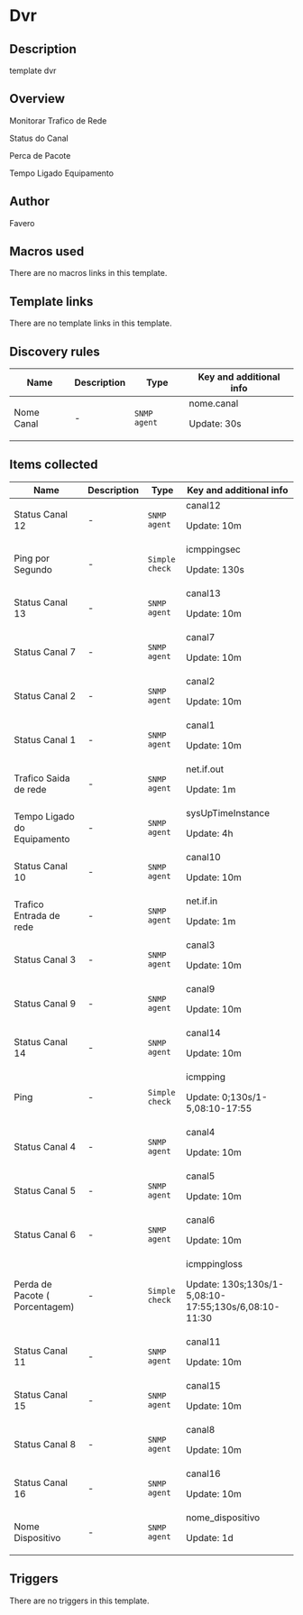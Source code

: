 # Dvr

## Description

template dvr

## Overview

Monitorar Trafico de Rede


Status do Canal


Perca de Pacote


Tempo Ligado Equipamento



## Author

Favero

## Macros used

There are no macros links in this template.

## Template links

There are no template links in this template.

## Discovery rules

|Name|Description|Type|Key and additional info|
|----|-----------|----|----|
|Nome Canal|<p>-</p>|`SNMP agent`|nome.canal<p>Update: 30s</p>|


## Items collected

|Name|Description|Type|Key and additional info|
|----|-----------|----|----|
|Status Canal 12|<p>-</p>|`SNMP agent`|canal12<p>Update: 10m</p>|
|Ping por Segundo|<p>-</p>|`Simple check`|icmppingsec<p>Update: 130s</p>|
|Status Canal 13|<p>-</p>|`SNMP agent`|canal13<p>Update: 10m</p>|
|Status Canal 7|<p>-</p>|`SNMP agent`|canal7<p>Update: 10m</p>|
|Status Canal 2|<p>-</p>|`SNMP agent`|canal2<p>Update: 10m</p>|
|Status Canal 1|<p>-</p>|`SNMP agent`|canal1<p>Update: 10m</p>|
|Trafico Saida de rede|<p>-</p>|`SNMP agent`|net.if.out<p>Update: 1m</p>|
|Tempo Ligado do Equipamento|<p>-</p>|`SNMP agent`|sysUpTimeInstance<p>Update: 4h</p>|
|Status Canal 10|<p>-</p>|`SNMP agent`|canal10<p>Update: 10m</p>|
|Trafico Entrada de rede|<p>-</p>|`SNMP agent`|net.if.in<p>Update: 1m</p>|
|Status Canal 3|<p>-</p>|`SNMP agent`|canal3<p>Update: 10m</p>|
|Status Canal 9|<p>-</p>|`SNMP agent`|canal9<p>Update: 10m</p>|
|Status Canal 14|<p>-</p>|`SNMP agent`|canal14<p>Update: 10m</p>|
|Ping|<p>-</p>|`Simple check`|icmpping<p>Update: 0;130s/1-5,08:10-17:55</p>|
|Status Canal 4|<p>-</p>|`SNMP agent`|canal4<p>Update: 10m</p>|
|Status Canal 5|<p>-</p>|`SNMP agent`|canal5<p>Update: 10m</p>|
|Status Canal 6|<p>-</p>|`SNMP agent`|canal6<p>Update: 10m</p>|
|Perda de Pacote ( Porcentagem)|<p>-</p>|`Simple check`|icmppingloss<p>Update: 130s;130s/1-5,08:10-17:55;130s/6,08:10-11:30</p>|
|Status Canal 11|<p>-</p>|`SNMP agent`|canal11<p>Update: 10m</p>|
|Status Canal 15|<p>-</p>|`SNMP agent`|canal15<p>Update: 10m</p>|
|Status Canal 8|<p>-</p>|`SNMP agent`|canal8<p>Update: 10m</p>|
|Status Canal 16|<p>-</p>|`SNMP agent`|canal16<p>Update: 10m</p>|
|Nome Dispositivo|<p>-</p>|`SNMP agent`|nome_dispositivo<p>Update: 1d</p>|


## Triggers

There are no triggers in this template.

